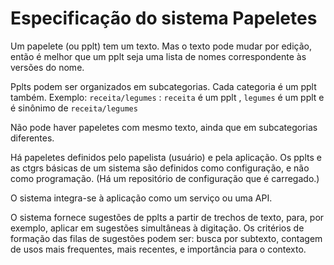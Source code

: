 # Especificação do sistema Papeletes

Um papelete (ou pplt) tem um texto. Mas o texto pode mudar por edição, então é melhor que um pplt seja uma
lista de nomes correspondente às versões do nome.

Pplts podem ser organizados em subcategorias. Cada categoria é um pplt também.
Exemplo: `receita/legumes` : `receita` é um pplt , `legumes` é um pplt e é sinônimo de `receita/legumes`

Não pode haver papeletes com mesmo texto, ainda que em subcategorias diferentes.

Há papeletes definidos pelo papelista (usuário) e pela aplicação. 
Os pplts e as ctgrs básicas de um sistema são definidos como configuração, e não como programação.
(Há um repositório de configuração que é carregado.)

O sistema integra-se à aplicação como um serviço ou uma API. 

O sistema fornece sugestões de pplts a partir de trechos de texto, para, por exemplo, aplicar em sugestões
simultâneas à digitação. Os critérios de formação das filas de sugestões podem ser: busca por subtexto,
contagem de usos mais frequentes, mais recentes, e importância para o contexto.



